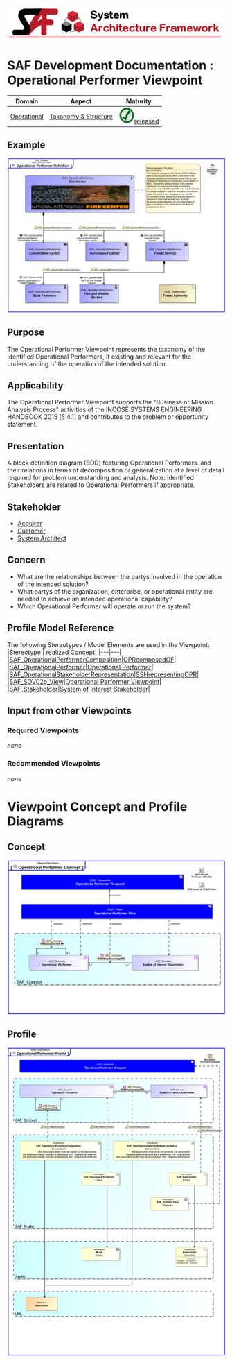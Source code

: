 ![System Architecture Framework](../../diagrams/Banner_SAF.png)
# SAF Development Documentation : Operational Performer Viewpoint
|**Domain**|**Aspect**|**Maturity**|
| --- | --- | --- |
|[Operational](../../domains.md#Domain-Operational)|[Taxonomy & Structure](../../aspects.md#Aspect-Taxonomy-&-Structure)|![Released](../../diagrams/Symbol_confirmed.png )[released](../../using-saf/maturity.md#released)|
## Example
![Operational-Performer-Viewpoint-primary-example.svg](../../vp-examples/Operational-Performer-Viewpoint-primary-example.svg)
## Purpose
The Operational Performer Viewpoint represents the taxonomy of the identified Operational Performers, if existing and relevant for the understanding of the operation of the intended solution. 
## Applicability
The Operational Performer Viewpoint supports the "Business or Mission Analysis Process" activities of the INCOSE SYSTEMS ENGINEERING HANDBOOK 2015 [§ 4.1] and contributes to the problem or opportunity statement.
## Presentation
A block definition diagram (BDD) featuring Operational Performers. and their relations in terms of decomposition or generalization at a level of detail required for problem understanding and analysis. 
Note: Identified Stakeholders are related to Operational Performers if appropriate.

## Stakeholder
* [Acquirer](../../stakeholders.md#Acquirer)
* [Customer](../../stakeholders.md#Customer)
* [System Architect](../../stakeholders.md#System-Architect)
## Concern
* What are the relationships between the partys involved in the operation of the intended solution?
* What partys of the organization, enterprise, or operational entity are needed to achieve an intended operational capability?
* Which Operational Performer will operate or run the system?
## Profile Model Reference
The following Stereotypes / Model Elements are used in the Viewpoint:
|Stereotype | realized Concept|
|---|---|
|[SAF_OperationalPerformerComposition](../../stereotypes.md#SAF_OperationalPerformerComposition)|[OPRcomposedOF](../concept/concepts.md#OPRcomposedOF)|
|[SAF_OperationalPerformer](../../stereotypes.md#SAF_OperationalPerformer)|[Operational Performer](../concept/concepts.md#Operational-Performer)|
|[SAF_OperationalStakeholderRepresentation](../../stereotypes.md#SAF_OperationalStakeholderRepresentation)|[SSHrepresentingOPR](../concept/concepts.md#SSHrepresentingOPR)|
|[SAF_SOV02b_View](../../stereotypes.md#SAF_SOV02b_View)|[Operational Performer Viewpoint](../concept/concepts.md#Operational-Performer-Viewpoint)|
|[SAF_Stakeholder](../../stereotypes.md#SAF_Stakeholder)|[System of Interest Stakeholder](../concept/concepts.md#System-of-Interest-Stakeholder)|
## Input from other Viewpoints
### Required Viewpoints
*none*
### Recommended Viewpoints
*none*
# Viewpoint Concept and Profile Diagrams
## Concept
![Operational Performer Concept](diagrams/Operational-Performer-Concept.svg)
## Profile
![Operational Performer Profile](diagrams/Operational-Performer-Profile.svg)
